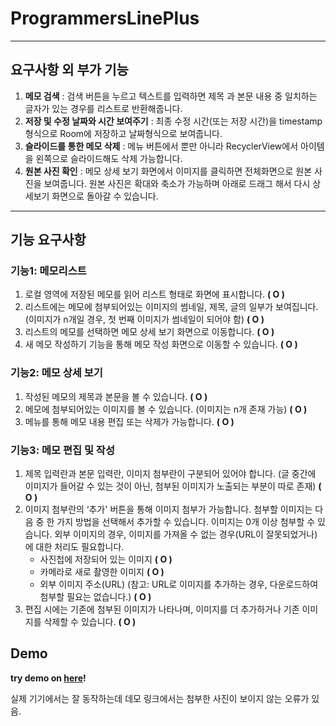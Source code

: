 # ProgrammersLinePlus

---

## 요구사항 외 부가 기능
1. **메모 검색** : 검색 버튼을 누르고 텍스트를 입력하면 제목 과 본문 내용 중 일치하는 글자가 있는 경우를 리스트로 반환해줍니다.
2. **저장 및 수정 날짜와 시간 보여주기** : 최종 수정 시간(또는 저장 시간)을 timestamp형식으로 Room에 저장하고 날짜형식으로 보여줍니다.
3. **슬라이드를 통한 메모 삭제** : 메뉴 버튼에서 뿐만 아니라 RecyclerView에서 아이템을 왼쪽으로 슬라이드해도 삭제 가능합니다.
4. **원본 사진 확인** : 메모 상세 보기 화면에서 이미지를 클릭하면 전체화면으로 원본 사진을 보여줍니다. 원본 사진은 확대와 축소가 가능하며 아래로 드래그 해서 다시 상세보기 화면으로 돌아갈 수 있습니다.

--- 

## 기능 요구사항

### 기능1: 메모리스트
1. 로컬 영역에 저장된 메모를 읽어 리스트 형태로 화면에 표시합니다. **( O )**
2. 리스트에는 메모에 첨부되어있는 이미지의 썸네일, 제목, 글의 일부가 보여집니다. (이미지가 n개일 경우, 첫 번째 이미지가 썸네일이 되어야 함) **( O )**
3. 리스트의 메모를 선택하면 메모 상세 보기 화면으로 이동합니다. **( O )**
4. 새 메모 작성하기 기능을 통해 메모 작성 화면으로 이동할 수 있습니다. **( O )**

### 기능2: 메모 상세 보기
1. 작성된 메모의 제목과 본문을 볼 수 있습니다. **( O )**
2. 메모에 첨부되어있는 이미지를 볼 수 있습니다. (이미지는 n개 존재 가능) **( O )**
3. 메뉴를 통해 메모 내용 편집 또는 삭제가 가능합니다. **( O )**

### 기능3: 메모 편집 및 작성
1. 제목 입력란과 본문 입력란, 이미지 첨부란이 구분되어 있어야 합니다. (글 중간에 이미지가 들어갈 수 있는 것이 아닌, 첨부된 이미지가 노출되는 부분이 따로 존재) **( O )**
2. 이미지 첨부란의 ‘추가' 버튼을 통해 이미지 첨부가 가능합니다. 첨부할 이미지는 다음 중 한 가지 방법을 선택해서 추가할 수 있습니다. 이미지는 0개 이상 첨부할 수 있습니다. 외부 이미지의 경우, 이미지를 가져올 수 없는 경우(URL이 잘못되었거나)에 대한 처리도 필요합니다.
   - 사진첩에 저장되어 있는 이미지 **( O )**
   - 카메라로 새로 촬영한 이미지 **( O )**
   - 외부 이미지 주소(URL) (참고: URL로 이미지를 추가하는 경우, 다운로드하여 첨부할 필요는 없습니다.) **( O )**
3. 편집 시에는 기존에 첨부된 이미지가 나타나며, 이미지를 더 추가하거나 기존 이미지를 삭제할 수 있습니다. **( O )**


## Demo
**try demo on [here](https://appetize.io/app/rpktkyjy0aa57ftahpc29fh5v4?device=nexus5&scale=75&orientation=portrait&osVersion=10.0)!**

실제 기기에서는 잘 동작하는데 데모 링크에서는 첨부한 사진이 보이지 않는 오류가 있음.
